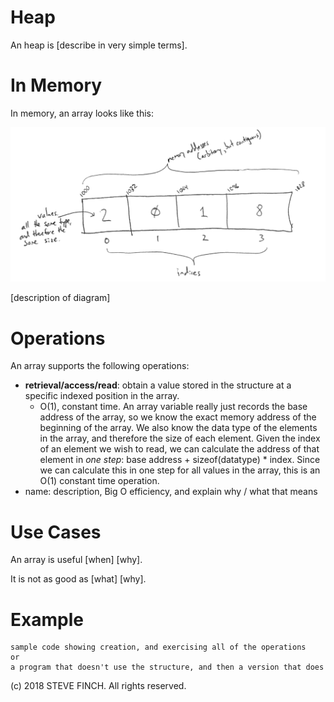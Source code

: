 # Heap

An heap is \[describe in very simple terms\].

# In Memory

In memory, an array looks like this:

![Image of Array in Memory](images/array_memory.png)

\[description of diagram\]

# Operations

An array supports the following operations:

* **retrieval/access/read**: obtain a value stored in the structure at a specific indexed position in the array.
  * O(1), constant time. An array variable really just records the base address of the array, so we know the exact memory address of the beginning of the array. We also know the data type of the elements in the array, and therefore the size of each element. Given the index of an element we wish to read, we can calculate the address of that element in *one step*: base address + sizeof(datatype) * index. Since we can calculate this in one step for all values in the array, this is an O(1) constant time operation.
* name: description, Big O efficiency, and explain why / what that means

# Use Cases

An array is useful \[when\] \[why\].

It is not as good as \[what] \[why].

# Example

```
sample code showing creation, and exercising all of the operations
or
a program that doesn't use the structure, and then a version that does
```

(c) 2018 STEVE FINCH. All rights reserved.
